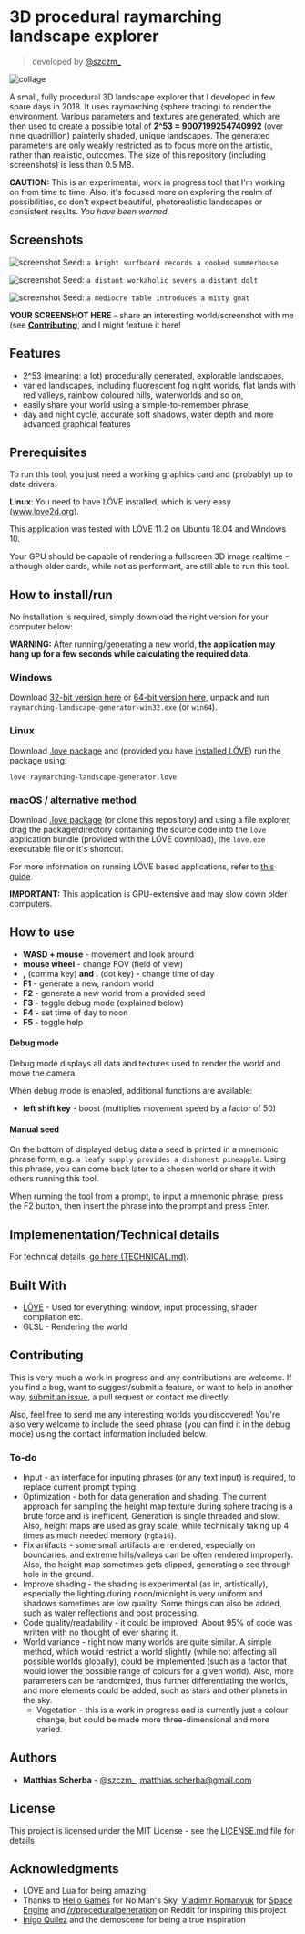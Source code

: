 # 3D procedural raymarching landscape explorer
> developed by [@szczm_](https://twitter.com/szczm_)

![collage](https://raw.githubusercontent.com/szczm/raymarching-landscape-explorer/master/screenshots/collage_compressed.jpg)

A small, fully procedural 3D landscape explorer that I developed in few spare days in 2018. It uses raymarching (sphere tracing) to render the environment. Various parameters and textures are generated, which are then used to create a possible total of **2^53 = 9007199254740992** (over nine quadrillion) painterly shaded, unique landscapes. The generated parameters are only weakly restricted as to focus more on the artistic, rather than realistic, outcomes. The size of this repository (including screenshots) is less than 0.5 MB.

**CAUTION:** This is an experimental, work in progress tool that I'm working on from time to time. Also, it's focused more on exploring the realm of possibilities, so don't expect beautiful, photorealistic landscapes or consistent results. *You have been warned*.

## Screenshots

![screenshot](https://raw.githubusercontent.com/szczm/raymarching-landscape-explorer/master/screenshots/a_bright_surfboard_records_a_cooked_summerhouse.jpg)
Seed: `a bright surfboard records a cooked summerhouse`

![screenshot](https://raw.githubusercontent.com/szczm/raymarching-landscape-explorer/master/screenshots/a_distant_workaholic_severs_a_distant_dolt.jpg)
Seed: `a distant workaholic severs a distant dolt`

![screenshot](https://raw.githubusercontent.com/szczm/raymarching-landscape-explorer/master/screenshots/a_mediocre_table_introduces_a_misty_gnat.jpg)
Seed: `a mediocre table introduces a misty gnat`

**YOUR SCREENSHOT HERE** - share an interesting world/screenshot with me (see [**Contributing**](https://github.com/szczm/raymarching-landscape-explorer#contributing), and I might feature it here!

## Features

* 2^53 (meaning: a lot) procedurally generated, explorable landscapes,
* varied landscapes, including fluorescent fog night worlds, flat lands with red valleys, rainbow coloured hills, waterworlds and so on,
* easily share your world using a simple-to-remember phrase,
* day and night cycle, accurate soft shadows, water depth and more advanced graphical features

## Prerequisites

To run this tool, you just need a working graphics card and (probably) up to date drivers.

**Linux**: You need to have LÖVE installed, which is very easy (www.love2d.org).

This application was tested with LÖVE 11.2 on Ubuntu 18.04 and Windows 10.

Your GPU should be capable of rendering a fullscreen 3D image realtime - although older cards, while not as performant, are still able to run this tool.

## How to install/run

No installation is required, simply download the right version for your computer below:

**WARNING:** After running/generating a new world, **the application may hang up for a few seconds while calculating the required data.**

### Windows

Download [32-bit version here](https://github.com/szczm/raymarching-landscape-explorer/raw/master/raymarching-landscape-generator-win32.zip) or [64-bit version here](https://github.com/szczm/raymarching-landscape-explorer/raw/master/raymarching-landscape-generator-win64.zip), unpack and run `raymarching-landscape-generator-win32.exe` (or `win64`).

### Linux

Download [.love package](https://github.com/szczm/raymarching-landscape-explorer/raw/master/raymarching-landscape-generator.love) and (provided you have [installed LÖVE](https://github.com/szczm/raymarching-landscape-explorer#prerequisites)) run the package using:
```
love raymarching-landscape-generator.love
```

### macOS / alternative method

Download [.love package](https://github.com/szczm/raymarching-landscape-explorer/raw/master/raymarching-landscape-generator.love) (or clone this repository) and using a file explorer, drag the package/directory containing the source code into the `love` application bundle (provided with the LÖVE download), the `love.exe` executable file or it's shortcut.

For more information on running LÖVE based applications, refer to [this guide](https://love2d.org/wiki/Getting_Started).

**IMPORTANT:** This application is GPU-extensive and may slow down older computers.

## How to use

* **WASD + mouse** - movement and look around
* **mouse wheel** - change FOV (field of view)
* **,** (comma key) **and .** (dot key) - change time of day
* **F1** - generate a new, random world
* **F2** - generate a new world from a provided seed
* **F3** - toggle debug mode (explained below)
* **F4** - set time of day to noon
* **F5** - toggle help

#### Debug mode

Debug mode displays all data and textures used to render the world and move the camera.

When debug mode is enabled, additional functions are available:
* **left shift key** - boost (multiplies movement speed by a factor of 50)

#### Manual seed

On the bottom of displayed debug data a seed is printed in a mnemonic phrase form, e.g. `a leafy supply provides a dishonest pineapple`. Using this phrase, you can come back later to a chosen world or share it with others running this tool.

When running the tool from a prompt, to input a mnemonic phrase, press the F2 button, then insert the phrase into the prompt and press Enter.

## Implemenentation/Technical details

For technical details, [go here (TECHNICAL.md)](TECHNICAL.md).

## Built With

* [LÖVE](https://www.love2d.org) - Used for everything: window, input processing, shader compilation etc.
* GLSL - Rendering the world

## Contributing

This is very much a work in progress and any contributions are welcome. If you find a bug, want to suggest/submit a feature, or want to help in another way, [submit an issue](https://github.com/szczm/raymarching-landscape-explorer/issues/new), a pull request or contact me directly.

Also, feel free to send me any interesting worlds you discovered! You're also very welcome to include the seed phrase (you can find it in the debug mode) using the contact information included below.

### To-do
* Input - an interface for inputing phrases (or any text input) is required, to replace current prompt typing.
* Optimization - both for data generation and shading. The current approach for sampling the height map texture during sphere tracing is a brute force and is inefficent. Generation is single threaded and slow. Also, height maps are used as gray scale, while technically taking up 4 times as much needed memory (`rgba16`).
* Fix artifacts - some small artifacts are rendered, especially on boundaries, and extreme hills/valleys can be often rendered improperly. Also, the height map sometimes gets clipped, generating a see through hole in the ground.
* Improve shading - the shading is experimental (as in, artistically), especially the lighting during noon/midnight is very uniform and shadows sometimes are low quality. Some things can also be added, such as water reflections and post processing.
* Code quality/readability - it could be improved. About 95% of code was written with no thought of ever sharing it.
* World variance - right now many worlds are quite similar. A simple method, which would restrict a world slightly (while not affecting all possible worlds globally), could be implemented (such as a factor that would lower the possible range of colours for a given world). Also, more parameters can be randomized, thus further differentiating the worlds, and more elements could be added, such as stars and other planets in the sky.
    - Vegetation - this is a work in progress and is currently just a colour change, but could be made more three-dimensional and more varied.

## Authors

* **Matthias Scherba** - [@szczm_](https://twitter.com/szczm_), matthias.scherba@gmail.com

## License

This project is licensed under the MIT License - see the [LICENSE.md](LICENSE.md) file for details

## Acknowledgments

* LÖVE and Lua for being amazing!
* Thanks to [Hello Games](http://www.hellogames.org/) for No Man's Sky, [Vladimir Romanyuk](https://twitter.com/SpaceEngineSim) for [Space Engine](http://spaceengine.org/) and [/r/proceduralgeneration](https://www.reddit.com/r/proceduralgeneration) on Reddit for inspiring this project
* [Inigo Quilez](http://www.iquilezles.org/) and the demoscene for being a true inspiration

